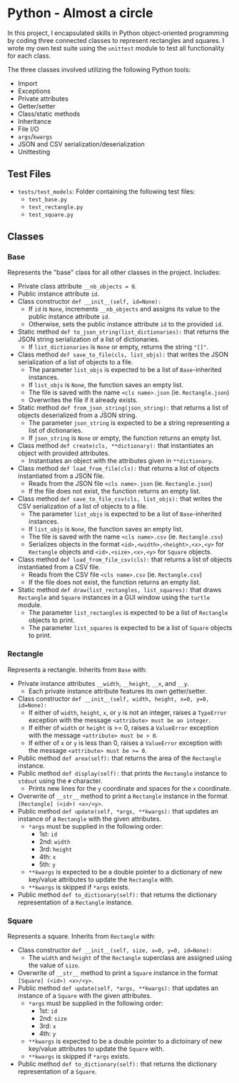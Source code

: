# Python - Almost a circle

In this project, I encapsulated skills in Python object-oriented programming 
by coding three connected classes to represent rectangles and squares. I wrote my 
own test suite using the `unittest` module to test all functionality for each 
class.

The three classes involved utilizing the following Python tools:
* Import
* Exceptions
* Private attributes
* Getter/setter
* Class/static methods
* Inheritance
* File I/O
* `args`/`kwargs`
* JSON and CSV serialization/deserialization
* Unittesting

## Test Files
* `tests/test_models`: Folder containing the following test files:
  * `test_base.py`
  * `test_rectangle.py`
  * `test_square.py`

## Classes
### Base
Represents the "base" class for all other classes in the project. Includes:

* Private class attribute `__nb_objects = 0`.
* Public instance attribute `id`.
* Class constructor `def __init__(self, id=None):`
  * If `id` is `None`, increments `__nb_objects` and assigns its value to the 
public instance attribute `id`.
  * Otherwise, sets the public instance attribute `id` to the provided `id`.
* Static method `def to_json_string(list_dictionaries):` that returns the JSON 
string serialization of a list of dictionaries.
  * If `list_dictionaries` is `None` or empty, returns the string `"[]"`.
* Class method `def save_to_file(cls, list_objs):` that writes the JSON 
serialization of a list of objects to a file.
  * The parameter `list_objs` is expected to be a list of `Base`-inherited 
instances.
  * If `list_objs` is `None`, the function saves an empty list.
  * The file is saved with the name `<cls name>.json` (ie. `Rectangle.json`)
  * Overwrites the file if it already exists.
* Static method `def from_json_string(json_string):` that returns a list of 
objects deserialized from a JSON string.
  * The parameter `json_string` is expected to be a string representing a 
list of dictionaries.
  * If `json_string` is `None` or empty, the function returns an empty list.
* Class method `def create(cls, **dictionary):` that instantiates an object with 
provided attributes.
  * Instantiates an object with the attributes given in `**dictionary`.
* Class method `def load_from_file(cls):` that returns a list of objects 
instantiated from a JSON file.
  * Reads from the JSON file `<cls name>.json` (ie. `Rectangle.json`)
  * If the file does not exist, the function returns an empty list.
* Class method `def save_to_file_csv(cls, list_objs):` that writes the CSV 
serialization of a list of objects to a file.
  * The parameter `list_objs` is expected to be a list of `Base`-inherited 
instances.
  * If `list_objs` is `None`, the function saves an empty list.
  * The file is saved with the name `<cls name>.csv` (ie. `Rectangle.csv`)
  * Serializes objects in the format `<id>,<width>,<height>,<x>,<y>` for 
`Rectangle` objects and `<id>,<size>,<x>,<y>` for `Square` objects.
* Class method `def load_from_file_csv(cls):` that returns a list of objects 
instantiated from a CSV file.
  * Reads from the CSV file `<cls name>.csv` (ie. `Rectangle.csv`)
  * If the file does not exist, the function returns an empty list.
* Static method `def draw(list_rectangles, list_squares):` that draws 
`Rectangle` and `Square` instances in a GUI window using the `turtle` module.
  * The parameter `list_rectangles` is expected to be a list of `Rectangle` 
objects to print.
  * The parameter `list_squares` is expected to be a list of `Square` objects 
to print.

### Rectangle
Represents a rectangle. Inherits from `Base` with:

* Private instance attributes `__width`, `__height`, `__x`, and `__y`.
  * Each private instance attribute features its own getter/setter.
* Class constructor `def __init__(self, width, height, x=0, y=0, id=None):`
  * If either of `width`, `height`, `x`, or `y` is not an integer, raises a 
`TypeError` exception with the message `<attribute> must be an integer`.
  * If either of `width` or `height` is >= 0, raises a `ValueError` exception 
with the message `<attribute> must be > 0`.
  * If either of `x` or `y` is less than 0, raises a `ValueError` exception 
with the message `<attribute> must be >= 0`.
* Public method `def area(self):` that returns the area of the `Rectangle` 
instance.
* Public method `def display(self):` that prints the `Rectangle` instance to 
`stdout` using the `#` character.
  * Prints new lines for the `y` coordinate and spaces for the `x` coordinate.
* Overwrite of `__str__` method to print a `Rectangle` instance in the format 
`[Rectangle] (<id>) <x>/<y>`.
* Public method `def update(self, *args, **kwargs):` that updates an instance 
of a `Rectangle` with the given attributes.
  * `*args` must be supplied in the following order:
    * 1st: `id`
    * 2nd: `width`
    * 3rd: `height`
    * 4th: `x`
    * 5th: `y`
  * `**kwargs` is expected to be a double pointer to a dictionary of new 
key/value attributes to update the `Rectangle` with.
  * `**kwargs` is skipped if `*args` exists.
* Public method `def to_dictionary(self):` that returns the dictionary 
representation of a `Rectangle` instance.

### Square
Represents a square. Inherits from `Rectangle` with:

* Class constructor `def __init__(self, size, x=0, y=0, id=None):`
  * The `width` and `height` of the `Rectangle` superclass are assigned using  
the value of `size`.
* Overwrite of `__str__` method to print a `Square` instance in the format 
`[Square] (<id>) <x>/<y>`.
* Public method `def update(self, *args, **kwargs):` that updates an instance 
of a `Square` with the given attributes.
  * `*args` must be supplied in the following order:
    * 1st: `id`
    * 2nd: `size`
    * 3rd: `x`
    * 4th: `y`
  * `**kwargs` is expected to be a double pointer to a dictoinary of new 
key/value attributes to update the `Square` with.
  * `**kwargs` is skipped if `*args` exists.
* Public method `def to_dictionary(self):` that returns the dictionary 
representation of a `Square`.

